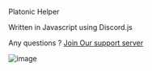 Platonic Helper


Written in Javascript using Discord.js

Any questions ? [Join Our support server](https://discord.gg/xWdAC9mY84)


![image](https://user-images.githubusercontent.com/84399187/154234865-334ba588-a52c-4c21-90fe-710fba9b24ae.png)


